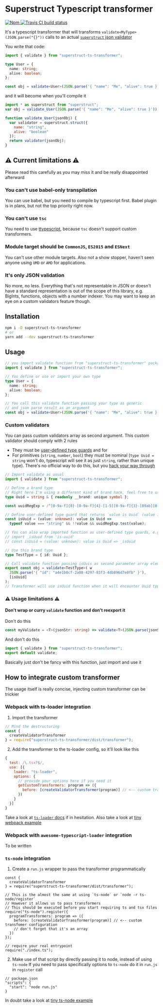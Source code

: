 # Superstruct Typescript transformer

<p>
  <a href="https://www.npmjs.com/package/superstruct-ts-transformer">
    <img alt="Npm" src="https://img.shields.io/npm/v/superstruct-ts-transformer.svg?style=flat-square" />
  </a>
  <a href="https://travis-ci.org/ts-type-makeup/superstruct-ts-transformer?branch=master">
    <img alt="Travis CI build status" src="https://travis-ci.org/ts-type-makeup/superstruct-ts-transformer.svg?branch=master" />
  </a>
</p>

It's a typescript transformer that will transforms `validate<MyType>(JSON.parse("{}"))` calls to an actual [`superstruct` json validator](https://github.com/ianstormtaylor/superstruct)

You write that code:

```typescript
import { validate } from "superstruct-ts-transformer";

type User = {
  name: string;
  alive: boolean;
};

const obj = validate<User>(JSON.parse('{ "name": "Me", "alive": true }'));
```

and it will become when you'll compile it

```js
import * as superstruct from "superstruct";
var obj = validate_User(JSON.parse('{ "name": "Me", "alive": true }'));

function validate_User(jsonObj) {
  var validator = superstruct.struct({
    name: "string",
    alive: "boolean"
  });
  return validator(jsonObj);
}
```

## ⚠️ Current limitations ⚠️

Please read this carefully as you may miss it and be really disappointed afterward

### You can't use babel-only transpilation

You can use babel, but you need to compile by typescript first. Babel plugin is in plans, but not the top priority right now.

### You can't use `tsc`

You need to use [ttypescript](`https://github.com/cevek/ttypescript`), because `tsc` doesn't support custom transformers.

### Module target should be `CommonJS`, `ES2015` and `ESNext`

You can't use other module targets. Also not a show stopper, haven't seen anyone using `UMD` or `AMD` for applications.

### It's only JSON validation

No more, no less. Everything that's not representable in JSON or doesn't have a standard representation is out of the scope of this library, e.g. BigInts, functions, objects with a number indexer. You may want to keep an eye on a custom validators feature though.

## Installation

```bash
npm i -D superstruct-ts-transformer
# or
yarn add --dev superstruct-ts-transformer
```

## Usage

```typescript
// you import validate function from "superstruct-ts-transformer" package
import { validate } from "superstruct-ts-transformer";

// You define or use or import your own type
type User = {
  name: string;
  alive: boolean;
};

// You call this validate function passing your type as generic
// and json parse result as an argument
const obj = validate<User>(JSON.parse('{ "name": "Me", "alive": true }'));
```

### Custom validators

You can pass custom validators array as second argument. This custom validator should comply with 2 rules

* They must be [user-defined type guards](https://www.typescriptlang.org/docs/handbook/advanced-types.html#user-defined-type-guards) and for 
* For primitives (`string`, `number`, `bool`) they must be nominal (`type Uuid = string` won't do, typescript will see it as just `string`, rather than unique type).
There's no official way to do this, but you [hack your way through](https://basarat.gitbook.io/typescript/main-1/nominaltyping)

```typescript
// Import validate as usual
import { validate } from "superstruct-ts-transformer";

// Define a brand type
// Right here I'm using a different kind of brand hack, feel free to use any
type Uuid = string & { readonly __brand: unique symbol };

const uuidRegExp = /^[0-9a-f]{8}-[0-9a-f]{4}-[1-5][0-9a-f]{3}-[89ab][0-9a-f]{3}-[0-9a-f]{12}$/i;

// Define user-defined type guard that returns `value is Uuid` (value is name of an argument, Uuid is your brand type)
const isUuid = (value: unknown): value is Uuid =>
  typeof value === "string" && !!value && uuidRegExp.test(value);

// You can also wrap imported function as user-defined type guards, e.g.
// import _isUuid from 'is-uuid'
// const isUuid = (value: unknown): value is Uuid => _isUuid

// Use this brand type
type TestType = { id: Uuid };

// Call validate function passing isUuis as second parameter array element
export const obj = validate<TestType>( w
  JSON.parse('{ "id": "a4e1b0cf-2a08-4297-83f3-4db896d7e0fb" }'),
  [isUuid]
);
// Transformer will use isUuid function when it will encounter Uuid type
```

### ⚠️ Usage limitations ⚠️

#### Don't wrap or curry `validate` function and don't reexport it

Don't do this

```ts
const myValidate = <T>(jsonStr: string) => validate<T>(JSON.parse(jsonStr));
```

And don't do this

```ts
import { validate } from "superstruct-ts-transformer";
export default validate;
```

Basically just don't be fancy with this function, just import and use it

## How to integrate custom transformer

The usage itself is really concise, injecting custom transformer can be trickier

### Webpack with ts-loader integration

1. Import the transformer
```js
// Mind the destructuring
const {
  createValidatorTransformer
} = require("superstruct-ts-transformer/dist/transformer");
```
2. Add the transformer to the ts-loader config, so it'll look like this
```js
{
  test: /\.tsx?$/,
  use: [{
    loader: "ts-loader",
    options: {
      // provide your options here if you need it
      getCustomTransformers: program => ({
        before: [createValidatorTransformer(program)] // <-- custom transfomer configuration
      })
    }
  }]
}
```
Take a look at [`ts-loader` docs](https://github.com/TypeStrong/ts-loader#options) if in hesitation.
Also take a look at [tiny webpack example](/webpack-example)

### Webpack with `awesome-typescript-loader` integration

To be written

### `ts-node` integration

1. Create a `run.js` wrapper to pass the transformer programmatically
```
const {
  createValidatorTransformer
} = require("superstruct-ts-transformer/dist/transformer");

// This is the almost the same at using `ts-node` or `node -r ts-node/register`
// However it allows us to pass transformers
// This should be executed before you start requiring ts and tsx files 
require("ts-node").register({
  programTransformers: program => ({
    before: [createValidatorTransformer(program)] // <-- custom transfomer configuration
    // don't forget that it's an array
  })
});

// require your real entrypoint
require("./index.ts");
```
2. Make use of that script by directly passing it to node, instead of using `ts-node`
If you need to pass specifically options to `ts-node` do it in `run.js` in `register` call
```
// package.json
"scripts": {
  "start": "node run.js"
}
```

In doubt take a look at [tiny ts-node example](/ts-node-example)
